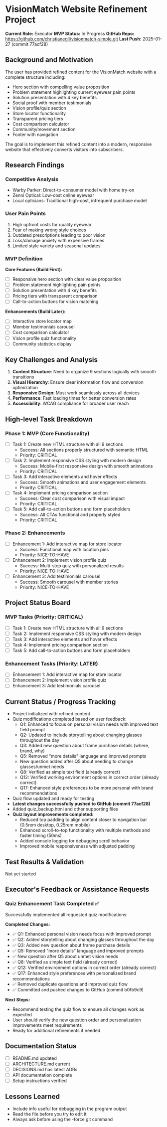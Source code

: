 # VisionMatch Website Refinement Project
**Current Role:** Executor
**MVP Status:** In Progress
**GitHub Repo:** https://github.com/christianegli/visionmatch-simple.git
**Last Push:** 2025-01-27 (commit 77acf28)

## Background and Motivation
The user has provided refined content for the VisionMatch website with a complete structure including:
- Hero section with compelling value proposition
- Problem statement highlighting current eyewear pain points
- Solution presentation with 4 key benefits
- Social proof with member testimonials
- Vision profile/quiz section
- Store locator functionality
- Transparent pricing tiers
- Cost comparison calculator
- Community/movement section
- Footer with navigation

The goal is to implement this refined content into a modern, responsive website that effectively converts visitors into subscribers.

## Research Findings
### Competitive Analysis
- Warby Parker: Direct-to-consumer model with home try-on
- Zenni Optical: Low-cost online eyewear
- Local opticians: Traditional high-cost, infrequent purchase model

### User Pain Points
1. High upfront costs for quality eyewear
2. Fear of making wrong style choices
3. Outdated prescriptions leading to poor vision
4. Loss/damage anxiety with expensive frames
5. Limited style variety and seasonal updates

### MVP Definition
**Core Features (Build First):**
- [ ] Responsive hero section with clear value proposition
- [ ] Problem statement highlighting pain points
- [ ] Solution presentation with 4 key benefits
- [ ] Pricing tiers with transparent comparison
- [ ] Call-to-action buttons for vision matching

**Enhancements (Build Later):**
- [ ] Interactive store locator map
- [ ] Member testimonials carousel
- [ ] Cost comparison calculator
- [ ] Vision profile quiz functionality
- [ ] Community statistics display

## Key Challenges and Analysis
1. **Content Structure**: Need to organize 9 sections logically with smooth transitions
2. **Visual Hierarchy**: Ensure clear information flow and conversion optimization
3. **Responsive Design**: Must work seamlessly across all devices
4. **Performance**: Fast loading times for better conversion rates
5. **Accessibility**: WCAG compliance for broader user reach

## High-level Task Breakdown

### Phase 1: MVP (Core Functionality)
- [ ] Task 1: Create new HTML structure with all 9 sections
  - Success: All sections properly structured with semantic HTML
  - Priority: CRITICAL
- [ ] Task 2: Implement responsive CSS styling with modern design
  - Success: Mobile-first responsive design with smooth animations
  - Priority: CRITICAL
- [ ] Task 3: Add interactive elements and hover effects
  - Success: Smooth animations and user engagement elements
  - Priority: CRITICAL
- [ ] Task 4: Implement pricing comparison section
  - Success: Clear cost comparison with visual impact
  - Priority: CRITICAL
- [ ] Task 5: Add call-to-action buttons and form placeholders
  - Success: All CTAs functional and properly styled
  - Priority: CRITICAL

### Phase 2: Enhancements
- [ ] Enhancement 1: Add interactive map for store locator
  - Success: Functional map with location pins
  - Priority: NICE-TO-HAVE
- [ ] Enhancement 2: Implement vision profile quiz
  - Success: Multi-step quiz with personalized results
  - Priority: NICE-TO-HAVE
- [ ] Enhancement 3: Add testimonials carousel
  - Success: Smooth carousel with member stories
  - Priority: NICE-TO-HAVE

## Project Status Board
### MVP Tasks (Priority: CRITICAL)
- [ ] Task 1: Create new HTML structure with all 9 sections
- [ ] Task 2: Implement responsive CSS styling with modern design
- [ ] Task 3: Add interactive elements and hover effects
- [ ] Task 4: Implement pricing comparison section
- [ ] Task 5: Add call-to-action buttons and form placeholders

### Enhancement Tasks (Priority: LATER)
- [ ] Enhancement 1: Add interactive map for store locator
- [ ] Enhancement 2: Implement vision profile quiz
- [ ] Enhancement 3: Add testimonials carousel

## Current Status / Progress Tracking
- Project initialized with refined content
- Quiz modifications completed based on user feedback:
  - Q1: Enhanced to focus on personal vision needs with improved text field prompt
  - Q2: Updated to include storytelling about changing glasses throughout the day
  - Q3: Added new question about frame purchase details (where, brand, why)
  - Q5: Removed "more details" language and improved prompts
  - New question added after Q5 about needing to change glasses/unmet needs
  - Q8: Verified as simple text field (already correct)
  - Q12: Verified working environment options in correct order (already correct)
  - Q17: Enhanced style preferences to be more personal with brand recommendations
- Quiz flow updated and ready for testing
- **Latest changes successfully pushed to GitHub (commit 77acf28)**
- Added quiz_backup.html and other supporting files
- **Quiz layout improvements completed:**
  - Reduced top padding to align content closer to navigation bar (0.5rem desktop, 0.25rem mobile)
  - Enhanced scroll-to-top functionality with multiple methods and faster timing (50ms)
  - Added console logging for debugging scroll behavior
  - Improved mobile responsiveness with adjusted padding

## Test Results & Validation
Not yet started

## Executor's Feedback or Assistance Requests

### Quiz Enhancement Task Completed ✅

Successfully implemented all requested quiz modifications:

**Completed Changes:**
- ✅ Q1: Enhanced personal vision needs focus with improved prompt
- ✅ Q2: Added storytelling about changing glasses throughout the day
- ✅ Q3: Added new question about frame purchase details
- ✅ Q5: Removed "more details" language and improved prompts  
- ✅ New question after Q5 about unmet vision needs
- ✅ Q8: Verified as simple text field (already correct)
- ✅ Q12: Verified environment options in correct order (already correct)
- ✅ Q17: Enhanced style preferences with personalized brand recommendations
- ✅ Removed duplicate questions and improved quiz flow
- ✅ Committed and pushed changes to GitHub (commit b0fb9c9)

**Next Steps:**
- Recommend testing the quiz flow to ensure all changes work as expected
- User should verify the new question order and personalization improvements meet requirements
- Ready for additional refinements if needed

## Documentation Status
- [ ] README.md updated
- [ ] ARCHITECTURE.md current
- [ ] DECISIONS.md has latest ADRs
- [ ] API documentation complete
- [ ] Setup instructions verified

## Lessons Learned
- Include info useful for debugging in the program output
- Read the file before you try to edit it
- Always ask before using the -force git command 